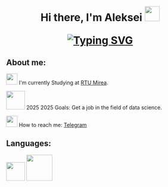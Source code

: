 <h1 align="center">Hi there, I'm Aleksei</a> 
<img src="https://media4.giphy.com/media/v1.Y2lkPTc5MGI3NjExNXF6dHB1NjBuMGhxMXkyZzY1dXFyYm10ZnNldHB2c3ViZzB0bnZteSZlcD12MV9pbnRlcm5hbF9naWZfYnlfaWQmY3Q9cw/T5xJw3MlEZAQ3hyrct/giphy.gif" width="40"/>

[![Typing SVG](https://readme-typing-svg.herokuapp.com?color=%2336BCF7&lines=Data+science+student+from+Russia)](https://git.io/typing-svg)
## About me:
 <img src="https://media2.giphy.com/media/v1.Y2lkPTc5MGI3NjExMnB3NmR1OXFxcWo1bzhwano1cGdlaXdmNjNuODg2ZGttazY5Z3BpayZlcD12MV9pbnRlcm5hbF9naWZfYnlfaWQmY3Q9cw/mrkk6ctjilhoKnFH8d/giphy.gif" width="30"/>  I'm currently Studying at [RTU Mirea](https://www.mirea.ru).
  
 <img src="https://media4.giphy.com/media/v1.Y2lkPTc5MGI3NjExbnExeTRnMDR3ZjhvazI1dXdjZXpoeGEzZG95YzF0d2VxdnFtYmZtNCZlcD12MV9pbnRlcm5hbF9naWZfYnlfaWQmY3Q9cw/haaX80aD0TNXtJIi1X/giphy.gif" width="50"/> 2025 2025 Goals: Get a job in the field of data science. 

<img src="https://media4.giphy.com/media/v1.Y2lkPTc5MGI3NjExNjdnZThieWdocHF3aHJ5OTZhOTJyZnZ3enNjNHluOXBqYzJndGVyMiZlcD12MV9pbnRlcm5hbF9naWZfYnlfaWQmY3Q9cw/ZcdZ7ldgeIhfesqA6E/giphy.gif" width="30"/> How to reach me: [Telegram](https://t.me/Alexlaaaa)

## Languages:

<img src="https://media2.giphy.com/media/v1.Y2lkPTc5MGI3NjExZGJlYzNjbXR6cmUwcm5zbHUwdTlyNXkwdWo0eGQ2djEwc21qNTcxOCZlcD12MV9pbnRlcm5hbF9naWZfYnlfaWQmY3Q9cw/LMt9638dO8dftAjtco/giphy.gif" width="50"/> <img src="https://media1.giphy.com/media/v1.Y2lkPTc5MGI3NjExZ2I3YzY1bDEzdXllNHdrdWdubnBzanhwNWtkODM0eDMweDcxOGs1ciZlcD12MV9pbnRlcm5hbF9naWZfYnlfaWQmY3Q9cw/V8y1y1FzxDETVUtQE4/giphy.gif" width="70"/> 


 
<!--
**Aleksei-Ianin/Aleksei-Ianin** is a ✨ _special_ ✨ repository because its `README.md` (this file) appears on your GitHub profile.
https://media2.giphy.com/media/v1.Y2lkPTc5MGI3NjExMnB3NmR1OXFxcWo1bzhwano1cGdlaXdmNjNuODg2ZGttazY5Z3BpayZlcD12MV9pbnRlcm5hbF9naWZfYnlfaWQmY3Q9cw/mrkk6ctjilhoKnFH8d/giphy.gif
https://media4.giphy.com/media/v1.Y2lkPTc5MGI3NjExNjdnZThieWdocHF3aHJ5OTZhOTJyZnZ3enNjNHluOXBqYzJndGVyMiZlcD12MV9pbnRlcm5hbF9naWZfYnlfaWQmY3Q9cw/ZcdZ7ldgeIhfesqA6E/giphy.gif
https://media2.giphy.com/media/v1.Y2lkPTc5MGI3NjExZGJlYzNjbXR6cmUwcm5zbHUwdTlyNXkwdWo0eGQ2djEwc21qNTcxOCZlcD12MV9pbnRlcm5hbF9naWZfYnlfaWQmY3Q9cw/LMt9638dO8dftAjtco/giphy.gif
https://media2.giphy.com/media/v1.Y2lkPTc5MGI3NjExd2IzZTZqY21mcmpsejcxOWFkOXdkeTU1ZnJmenRmejdmNWYweThxMyZlcD12MV9pbnRlcm5hbF9naWZfYnlfaWQmY3Q9Zw/vISmwpBJUNYzukTnVx/giphy.gif
Here are some ideas to get you started:

- 🔭 I’m currently working on ...
- 🌱 I’m currently learning ...
- 👯 I’m looking to collaborate on ...
- 🤔 I’m looking for help with ...
- 💬 Ask me about ...
- 📫 How to reach me: ...
- 😄 Pronouns: ...
- ⚡ Fun fact: ...
-->
